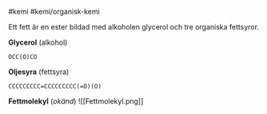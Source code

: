 #kemi #kemi/organisk-kemi 

Ett fett är en ester bildad med alkoholen glycerol och tre organiska fettsyror.

**Glycerol** (alkohol)
```smiles
OCC(O)CO
```

**Oljesyra** (fettsyra)
```smiles
CCCCCCCCC=CCCCCCCCC(=O)(O)
```
**Fettmolekyl** (*okänd*)
![[Fettmolekyl.png]]